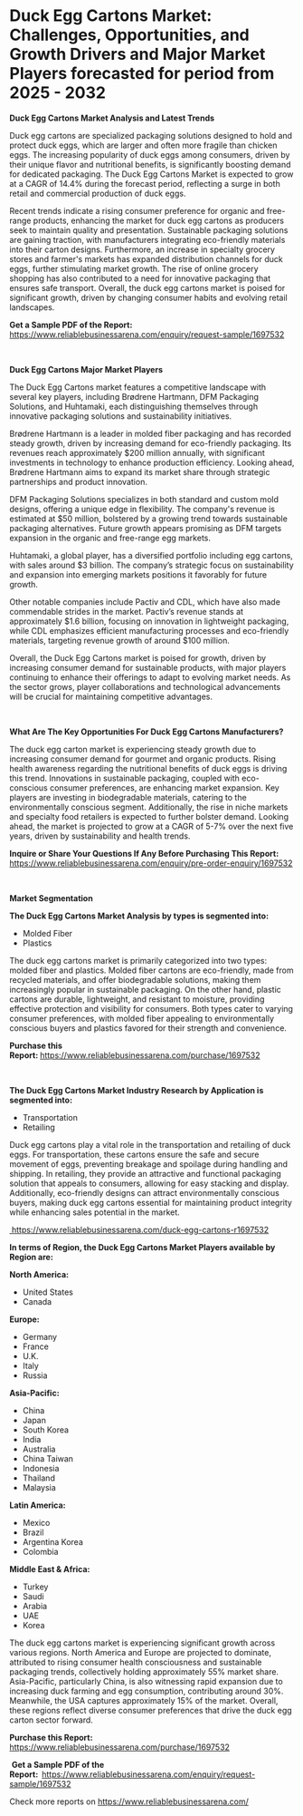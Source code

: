 <p><h1>Duck Egg Cartons Market: Challenges, Opportunities, and Growth Drivers and Major Market Players forecasted for period from 2025 - 2032</h1></p><p><strong>Duck Egg Cartons Market Analysis and Latest Trends</strong></p>
<p><p>Duck egg cartons are specialized packaging solutions designed to hold and protect duck eggs, which are larger and often more fragile than chicken eggs. The increasing popularity of duck eggs among consumers, driven by their unique flavor and nutritional benefits, is significantly boosting demand for dedicated packaging. The Duck Egg Cartons Market is expected to grow at a CAGR of 14.4% during the forecast period, reflecting a surge in both retail and commercial production of duck eggs.</p><p>Recent trends indicate a rising consumer preference for organic and free-range products, enhancing the market for duck egg cartons as producers seek to maintain quality and presentation. Sustainable packaging solutions are gaining traction, with manufacturers integrating eco-friendly materials into their carton designs. Furthermore, an increase in specialty grocery stores and farmer's markets has expanded distribution channels for duck eggs, further stimulating market growth. The rise of online grocery shopping has also contributed to a need for innovative packaging that ensures safe transport. Overall, the duck egg cartons market is poised for significant growth, driven by changing consumer habits and evolving retail landscapes.</p></p>
<p><strong>Get a Sample PDF of the Report:&nbsp;</strong> <a href="https://www.reliablebusinessarena.com/enquiry/request-sample/1697532?utm_campaign=2868&utm_medium=2&utm_source=Github&utm_content=ia&utm_term=24032025&utm_id=duck-egg-cartons">https://www.reliablebusinessarena.com/enquiry/request-sample/1697532</a></p>
<p>&nbsp;</p>
<p><strong>Duck Egg Cartons Major Market Players</strong></p>
<p><p>The Duck Egg Cartons market features a competitive landscape with several key players, including Brødrene Hartmann, DFM Packaging Solutions, and Huhtamaki, each distinguishing themselves through innovative packaging solutions and sustainability initiatives. </p><p>Brødrene Hartmann is a leader in molded fiber packaging and has recorded steady growth, driven by increasing demand for eco-friendly packaging. Its revenues reach approximately $200 million annually, with significant investments in technology to enhance production efficiency. Looking ahead, Brødrene Hartmann aims to expand its market share through strategic partnerships and product innovation.</p><p>DFM Packaging Solutions specializes in both standard and custom mold designs, offering a unique edge in flexibility. The company's revenue is estimated at $50 million, bolstered by a growing trend towards sustainable packaging alternatives. Future growth appears promising as DFM targets expansion in the organic and free-range egg markets.</p><p>Huhtamaki, a global player, has a diversified portfolio including egg cartons, with sales around $3 billion. The company’s strategic focus on sustainability and expansion into emerging markets positions it favorably for future growth. </p><p>Other notable companies include Pactiv and CDL, which have also made commendable strides in the market. Pactiv’s revenue stands at approximately $1.6 billion, focusing on innovation in lightweight packaging, while CDL emphasizes efficient manufacturing processes and eco-friendly materials, targeting revenue growth of around $100 million.</p><p>Overall, the Duck Egg Cartons market is poised for growth, driven by increasing consumer demand for sustainable products, with major players continuing to enhance their offerings to adapt to evolving market needs. As the sector grows, player collaborations and technological advancements will be crucial for maintaining competitive advantages.</p></p>
<p>&nbsp;</p>
<p><strong>What Are The Key Opportunities For Duck Egg Cartons Manufacturers?</strong></p>
<p><p>The duck egg carton market is experiencing steady growth due to increasing consumer demand for gourmet and organic products. Rising health awareness regarding the nutritional benefits of duck eggs is driving this trend. Innovations in sustainable packaging, coupled with eco-conscious consumer preferences, are enhancing market expansion. Key players are investing in biodegradable materials, catering to the environmentally conscious segment. Additionally, the rise in niche markets and specialty food retailers is expected to further bolster demand. Looking ahead, the market is projected to grow at a CAGR of 5-7% over the next five years, driven by sustainability and health trends.</p></p>
<p><strong>Inquire or Share Your Questions If Any Before Purchasing This Report:</strong> <a href="https://www.reliablebusinessarena.com/enquiry/pre-order-enquiry/1697532?utm_campaign=2868&utm_medium=2&utm_source=Github&utm_content=ia&utm_term=24032025&utm_id=duck-egg-cartons">https://www.reliablebusinessarena.com/enquiry/pre-order-enquiry/1697532</a></p>
<p>&nbsp;</p>
<p><strong>Market Segmentation</strong></p>
<p><strong>The Duck Egg Cartons Market Analysis by types is segmented into:</strong></p>
<p><ul><li>Molded Fiber</li><li>Plastics</li></ul></p>
<p><p>The duck egg cartons market is primarily categorized into two types: molded fiber and plastics. Molded fiber cartons are eco-friendly, made from recycled materials, and offer biodegradable solutions, making them increasingly popular in sustainable packaging. On the other hand, plastic cartons are durable, lightweight, and resistant to moisture, providing effective protection and visibility for consumers. Both types cater to varying consumer preferences, with molded fiber appealing to environmentally conscious buyers and plastics favored for their strength and convenience.</p></p>
<p><strong>Purchase this Report:&nbsp;</strong><a href="https://www.reliablebusinessarena.com/purchase/1697532?utm_campaign=2868&utm_medium=2&utm_source=Github&utm_content=ia&utm_term=24032025&utm_id=duck-egg-cartons">https://www.reliablebusinessarena.com/purchase/1697532</a></p>
<p>&nbsp;</p>
<p><strong>The Duck Egg Cartons Market Industry Research by Application is segmented into:</strong></p>
<p><ul><li>Transportation</li><li>Retailing</li></ul></p>
<p><p>Duck egg cartons play a vital role in the transportation and retailing of duck eggs. For transportation, these cartons ensure the safe and secure movement of eggs, preventing breakage and spoilage during handling and shipping. In retailing, they provide an attractive and functional packaging solution that appeals to consumers, allowing for easy stacking and display. Additionally, eco-friendly designs can attract environmentally conscious buyers, making duck egg cartons essential for maintaining product integrity while enhancing sales potential in the market.</p></p>
<p><a href="https://www.reliablebusinessarena.com/duck-egg-cartons-r1697532?utm_campaign=2868&utm_medium=2&utm_source=Github&utm_content=ia&utm_term=24032025&utm_id=duck-egg-cartons">&nbsp;https://www.reliablebusinessarena.com/duck-egg-cartons-r1697532</a></p>
<p><strong>In terms of Region, the Duck Egg Cartons Market Players available by Region are:</strong></p>
<p>
    <p> <strong> North America: </strong>
        <ul>
            <li>United States</li>
            <li>Canada</li>
        </ul>
        </p> 
    <p> <strong> Europe: </strong>
        <ul>
            <li>Germany</li>
            <li>France</li>
            <li>U.K.</li>
            <li>Italy</li>
            <li>Russia</li>
        </ul>
        </p> 
    <p> <strong> Asia-Pacific: </strong>
        <ul>
            <li>China</li>
            <li>Japan</li>
            <li>South Korea</li>
            <li>India</li>
            <li>Australia</li>
            <li>China Taiwan</li>
            <li>Indonesia</li>
            <li>Thailand</li>
            <li>Malaysia</li>
        </ul>
        </p> 
    <p> <strong> Latin America: </strong>
        <ul>
            <li>Mexico</li>
            <li>Brazil</li>
            <li>Argentina Korea</li>
            <li>Colombia</li>
        </ul>
        </p> 
    <p> <strong> Middle East & Africa: </strong>
        <ul>
            <li>Turkey</li>
            <li>Saudi</li>
            <li>Arabia</li>
            <li>UAE</li>
            <li>Korea</li>
        </ul>
    </p>
    </p>
<p><p>The duck egg cartons market is experiencing significant growth across various regions. North America and Europe are projected to dominate, attributed to rising consumer health consciousness and sustainable packaging trends, collectively holding approximately 55% market share. Asia-Pacific, particularly China, is also witnessing rapid expansion due to increasing duck farming and egg consumption, contributing around 30%. Meanwhile, the USA captures approximately 15% of the market. Overall, these regions reflect diverse consumer preferences that drive the duck egg carton sector forward.</p></p>
<p><strong>Purchase this Report: </strong><a href="https://www.reliablebusinessarena.com/purchase/1697532?utm_campaign=2868&utm_medium=2&utm_source=Github&utm_content=ia&utm_term=24032025&utm_id=duck-egg-cartons">https://www.reliablebusinessarena.com/purchase/1697532</a></p>
<p>&nbsp;<strong>Get a Sample PDF of the Report:&nbsp;&nbsp;</strong><a href="https://www.reliablebusinessarena.com/enquiry/request-sample/1697532?utm_campaign=2868&utm_medium=2&utm_source=Github&utm_content=ia&utm_term=24032025&utm_id=duck-egg-cartons">https://www.reliablebusinessarena.com/enquiry/request-sample/1697532</a></p>
<p><strong></strong></p>
<p>Check more reports on <a href="https://www.reliablebusinessarena.com/?utm_campaign=2868&utm_medium=2&utm_source=Github&utm_content=ia&utm_term=24032025&utm_id=duck-egg-cartons">https://www.reliablebusinessarena.com/</a></p>